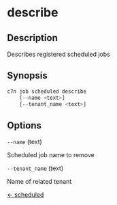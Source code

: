 # describe

## Description

Describes registered scheduled jobs

## Synopsis

```bash
c7n job scheduled describe
    [--name <text>]
    [--tenant_name <text>]
```

## Options

`--name` (text) 

Scheduled job name to remove

`--tenant_name` (text) 

Name of related tenant


[← scheduled](./index.md)